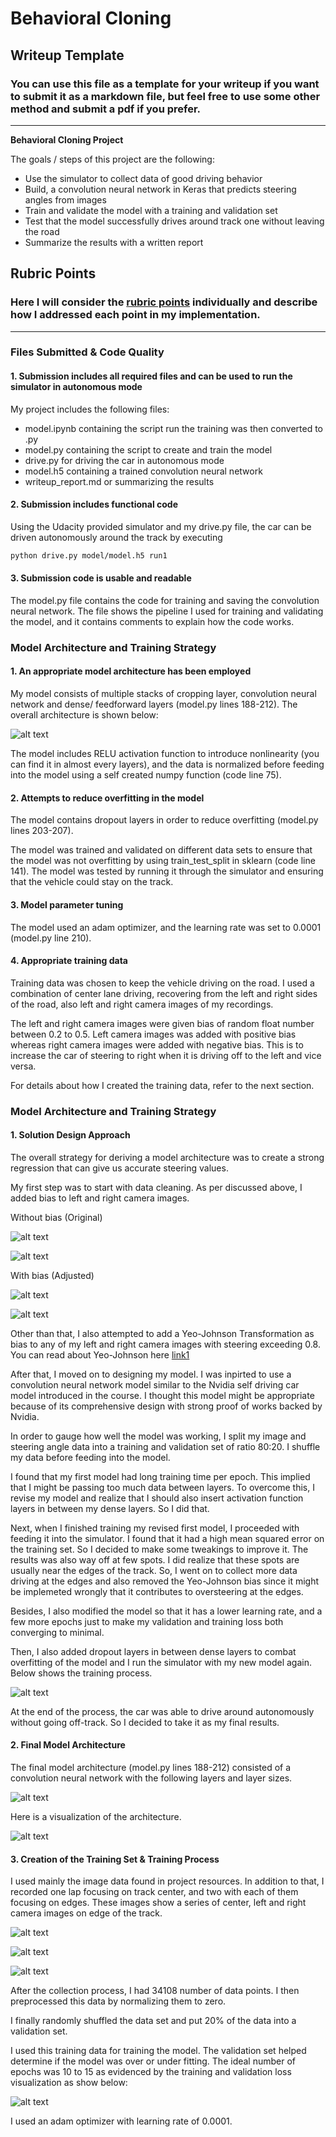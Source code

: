 # **Behavioral Cloning** 

## Writeup Template

### You can use this file as a template for your writeup if you want to submit it as a markdown file, but feel free to use some other method and submit a pdf if you prefer.

---

**Behavioral Cloning Project**

The goals / steps of this project are the following:
* Use the simulator to collect data of good driving behavior
* Build, a convolution neural network in Keras that predicts steering angles from images
* Train and validate the model with a training and validation set
* Test that the model successfully drives around track one without leaving the road
* Summarize the results with a written report


[//]: # (Image References)

[image1]: ./images/dist_ori.png "Original Steering Distribution"
[image2]: ./images/tail_ori.png "Original Data"
[image3]: ./images/tail_adjusted.png "Adjusted Data"
[image4]: ./images/dist_adjusted.png "Adjusted Steering Distribution"
[image5]: ./images/model_summary.png "Model Summary"
[image6]: ./images/training.png "Training Process"
[image7]: ./images/loss_visualization.png "Training and Validation Loss Visualization"
[image8]: ./images/nvidia.png "Model Architecture Visualization"
[image9]: ./images/center.jpg "Edge (Center Camera Image)"
[image10]: ./images/left.jpg "Edge (Left Camera Image)"
[image11]: ./images/right.jpg "Edge (Right Camera Image)"
[link1]: https://www.stat.umn.edu/arc/yjpower.pdf "Yeo-Johnson Transformation"

## Rubric Points
### Here I will consider the [rubric points](https://review.udacity.com/#!/rubrics/432/view) individually and describe how I addressed each point in my implementation.  

---
### Files Submitted & Code Quality

#### 1. Submission includes all required files and can be used to run the simulator in autonomous mode

My project includes the following files:
* model.ipynb containing the script run the training was then converted to .py
* model.py containing the script to create and train the model
* drive.py for driving the car in autonomous mode
* model.h5 containing a trained convolution neural network 
* writeup_report.md or summarizing the results

#### 2. Submission includes functional code
Using the Udacity provided simulator and my drive.py file, the car can be driven autonomously around the track by executing 
```sh
python drive.py model/model.h5 run1
```

#### 3. Submission code is usable and readable

The model.py file contains the code for training and saving the convolution neural network. The file shows the pipeline I used for training and validating the model, and it contains comments to explain how the code works.

### Model Architecture and Training Strategy

#### 1. An appropriate model architecture has been employed

My model consists of multiple stacks of cropping layer, convolution neural network and dense/ feedforward layers (model.py lines 188-212). The overall architecture is shown below:

![alt text][image5]


The model includes RELU activation function to introduce nonlinearity (you can find it in almost every layers), and the data is normalized before feeding into the model using a self created numpy function (code line 75). 

#### 2. Attempts to reduce overfitting in the model

The model contains dropout layers in order to reduce overfitting (model.py lines 203-207).

The model was trained and validated on different data sets to ensure that the model was not overfitting by using train_test_split in sklearn (code line 141). The model was tested by running it through the simulator and ensuring that the vehicle could stay on the track.

#### 3. Model parameter tuning

The model used an adam optimizer, and the learning rate was set to 0.0001 (model.py line 210).

#### 4. Appropriate training data

Training data was chosen to keep the vehicle driving on the road. I used a combination of center lane driving, recovering from the left and right sides of the road, also left and right camera images of my recordings. 

The left and right camera images were given bias of random float number between 0.2 to 0.5. Left camera images was added with positive bias whereas right camera images were added with negative bias. This is to increase the car of steering to right when it is driving off to the left and vice versa.

For details about how I created the training data, refer to the next section. 

### Model Architecture and Training Strategy

#### 1. Solution Design Approach

The overall strategy for deriving a model architecture was to create a strong regression that can give us accurate steering values.

My first step was to start with data cleaning. As per discussed above, I added bias to left and right camera images. 

Without bias (Original)

![alt text][image2]

![alt text][image1]

With bias (Adjusted)

![alt text][image3]

![alt text][image4]

Other than that, I also attempted to add a Yeo-Johnson Transformation as bias to any of my left and right camera images with steering exceeding 0.8. You can read about Yeo-Johnson here [link1]

After that, I moved on to designing my model. I was inpirted to use a convolution neural network model similar to the Nvidia self driving car model introduced in the course. I thought this model might be appropriate because of its comprehensive design with strong proof of works backed by Nvidia.

In order to gauge how well the model was working, I split my image and steering angle data into a training and validation set of ratio 80:20. I shuffle my data before feeding into the model. 

I found that my first model had long training time per epoch. This implied that I might be passing too much data between layers. To overcome this, I revise my model and realize that I should also insert activation function layers in between my dense layers. So I did that.

Next, when I finished training my revised first model, I proceeded with feeding it into the simulator. I found that it had a high mean squared error on the training set. So I decided to make some tweakings to improve it. The results was also way off at few spots. I did realize that these spots are usually near the edges of the track. So, I went on to collect more data driving at the edges and also removed the Yeo-Johnson bias since it might be implemeted wrongly that it contributes to oversteering at the edges.

Besides, I also modified the model so that it has a lower learning rate, and a few more epochs just to make my validation and training loss both converging to minimal.

Then, I also added dropout layers in between dense layers to combat overfitting of the model and I run the simulator with my new model again. Below shows the training process.

![alt text][image6]

At the end of the process, the car was able to drive around autonomously without going off-track. So I decided to take it as my final results.

#### 2. Final Model Architecture

The final model architecture (model.py lines 188-212) consisted of a convolution neural network with the following layers and layer sizes.

![alt text][image5]

Here is a visualization of the architecture.

![alt text][image8]


#### 3. Creation of the Training Set & Training Process

I used mainly the image data found in project resources. In addition to that, I recorded one lap focusing on track center, and two with each of them focusing on edges. These images show a series of center, left and right camera images on edge of the track.

![alt text][image9]

![alt text][image10]

![alt text][image11]

After the collection process, I had 34108 number of data points. I then preprocessed this data by normalizing them to zero.


I finally randomly shuffled the data set and put 20% of the data into a validation set. 

I used this training data for training the model. The validation set helped determine if the model was over or under fitting. The ideal number of epochs was 10 to 15 as evidenced by the training and validation loss visualization as show below:

![alt text][image7]

I used an adam optimizer with learning rate of 0.0001.
